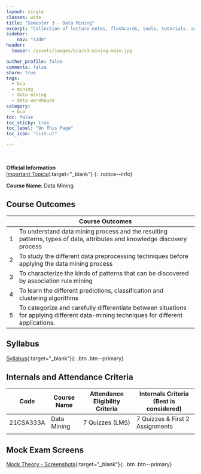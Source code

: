 ```yaml
---
layout: single
classes: wide
title: "Semester 3 - Data Mining"
excerpt: "Collection of lecture notes, flashcards, tools, tutorials, and other references."
sidebar:
    nav: "s3dm"
header:
  teaser: /assets/images/bca/s3-mining-main.jpg

author_profile: false
comments: false
share: true
tags:
  - bca
  - mining
  - data mining
  - data warehouse
category:
  - bca
toc: false
toc_sticky: true
toc_label: "On This Page"
toc_icon: "list-ul"

---
```




<br>


**Official Information** \
[Important Topics](https://docs.google.com/document/d/1nz3oqO1qjzbaSfY9vX0Yq3j1en6h_qcC_5s5kC_BbTQ/edit?usp=sharing){:target="_blank"}
{: .notice--info}


**Course Name**: Data Mining


## Course Outcomes

|   | Course Outcomes                                                  |
|:-:|------------------------------------------------------------------|
| 1 | To understand data mining process and the resulting patterns, types of data, attributes and knowledge discovery process       |
| 2 | To study the different data preprocessing techniques before applying the data mining process |
| 3 | To characterize the kinds of patterns that can be discovered by association rule mining |
| 4 | To learn the different predictions, classification and clustering algorithms   |
| 5 | To categorize and carefully differentiate between situations for applying different data-mining techniques for different applications. |



## Syllabus

[Syllabus](https://docs.google.com/document/d/1JmONZXa7zAxOQDMTXDR5i3-1hYrVPmHTeVX7B4JLDZM/edit?usp=sharing){:target="_blank"}{: .btn .btn--primary}


## Internals and Attendance Criteria

| Code       | Course Name           | Attendance Eligibility Criteria | Internals Criteria (Best is considered) |
|------------|-----------------------|---------------------------------|-----------------------------------------|
| 21CSA333A  | Data Mining  | 7 Quizzes (LMS)            | 7 Quizzes & First 2 Assignments                        |
           |


## Mock Exam Screens

[Mock Theory - Screenshots](https://drive.google.com/open?id=15BbJ3vS-Ri3vz3_AXflJZBHn4yfSQb0G&usp=drive_fs){:target="_blank"}{: .btn .btn--primary}

